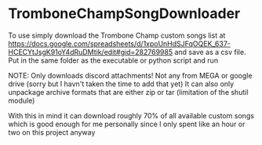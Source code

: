 # TromboneChampSongDownloader

To use simply download the Trombone Champ custom songs list at
https://docs.google.com/spreadsheets/d/1xpoUnHdSJFqOQEK_637-HCECYtJsgK91oY4dRuDMtik/edit#gid=282769985
and save as a csv file.
Put in the same folder as the executable or python script and run

NOTE:
Only downloads discord attachments! Not any from MEGA or google drive (sorry but I havn't taken the time to add that yet)
It can also only unpackage archive formats that are either zip or tar (limitation of the shutil module)

With this in mind it can download roughly 70% of all available custom songs which is good enough for me personally since I only spent like an hour or two on this project anyway
